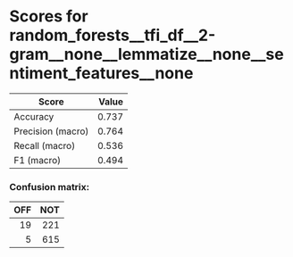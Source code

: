 # Scores for random_forests__tfi_df__2-gram__none__lemmatize__none__sentiment_features__none
|      Score      |Value|
|-----------------|----:|
|Accuracy         |0.737|
|Precision (macro)|0.764|
|Recall (macro)   |0.536|
|F1 (macro)       |0.494|

### Confusion matrix:
|OFF|NOT|
|--:|--:|
| 19|221|
|  5|615|
